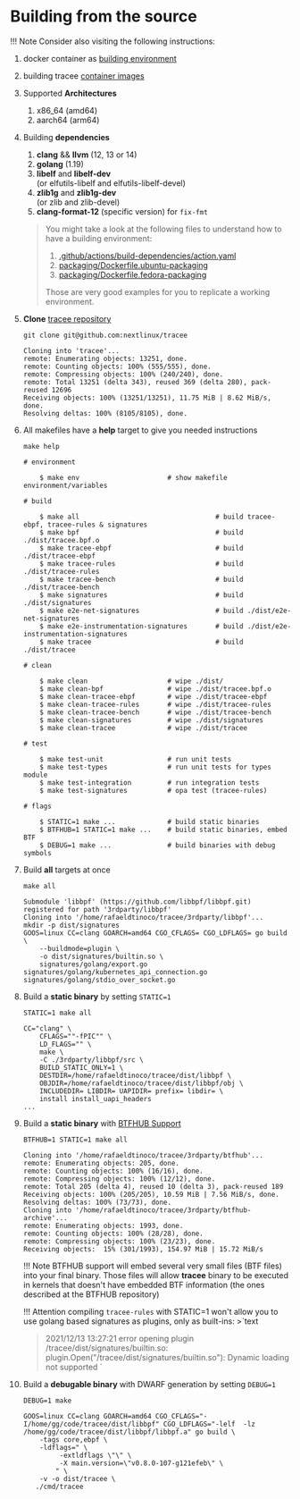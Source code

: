 # Building from the source

!!! Note
Consider also visiting the following instructions:  
 1. docker container as [building environment](./environment.md)  
 2. building tracee [container images](./containers.md)

1. Supported **Architectures**

   1. x86_64 (amd64)
   1. aarch64 (arm64)

2. Building **dependencies**

   1. **clang** && **llvm** (12, 13 or 14)
   1. **golang** (1.19)
   1. **libelf** and **libelf-dev**  
      (or elfutils-libelf and elfutils-libelf-devel)
   1. **zlib1g** and **zlib1g-dev**  
      (or zlib and zlib-devel)
   1. **clang-format-12** (specific version) for `fix-fmt`

   > You might take a look at the following files to understand how to have a
   > building environment:
   >
   > 1. [.github/actions/build-dependencies/action.yaml](https://github.com/nextlinux/tracee/blob/main/.github/actions/build-dependencies/action.yaml)
   > 1. [packaging/Dockerfile.ubuntu-packaging](https://github.com/nextlinux/tracee/blob/main/packaging/Dockerfile.ubuntu-packaging)
   > 1. [packaging/Dockerfile.fedora-packaging](https://github.com/nextlinux/tracee/blob/main/packaging/Dockerfile.fedora-packaging)
   >
   > Those are very good examples for you to replicate a working environment.

3. **Clone** [tracee repository](https://github.com/nextlinux/tracee/)

   ```console
   git clone git@github.com:nextlinux/tracee
   ```

   ```text
   Cloning into 'tracee'...
   remote: Enumerating objects: 13251, done.
   remote: Counting objects: 100% (555/555), done.
   remote: Compressing objects: 100% (240/240), done.
   remote: Total 13251 (delta 343), reused 369 (delta 280), pack-reused 12696
   Receiving objects: 100% (13251/13251), 11.75 MiB | 8.62 MiB/s, done.
   Resolving deltas: 100% (8105/8105), done.
   ```

4. All makefiles have a **help** target to give you needed instructions

   ```console
   make help
   ```

   ```text
   # environment

       $ make env                      # show makefile environment/variables

   # build

       $ make all                                  # build tracee-ebpf, tracee-rules & signatures
       $ make bpf                                  # build ./dist/tracee.bpf.o
       $ make tracee-ebpf                          # build ./dist/tracee-ebpf
       $ make tracee-rules                         # build ./dist/tracee-rules
       $ make tracee-bench                         # build ./dist/tracee-bench
       $ make signatures                           # build ./dist/signatures
       $ make e2e-net-signatures                   # build ./dist/e2e-net-signatures
       $ make e2e-instrumentation-signatures       # build ./dist/e2e-instrumentation-signatures
       $ make tracee                               # build ./dist/tracee

   # clean

       $ make clean                    # wipe ./dist/
       $ make clean-bpf                # wipe ./dist/tracee.bpf.o
       $ make clean-tracee-ebpf        # wipe ./dist/tracee-ebpf
       $ make clean-tracee-rules       # wipe ./dist/tracee-rules
       $ make clean-tracee-bench       # wipe ./dist/tracee-bench
       $ make clean-signatures         # wipe ./dist/signatures
       $ make clean-tracee             # wipe ./dist/tracee

   # test

       $ make test-unit                # run unit tests
       $ make test-types               # run unit tests for types module
       $ make test-integration         # run integration tests
       $ make test-signatures          # opa test (tracee-rules)

   # flags

       $ STATIC=1 make ...             # build static binaries
       $ BTFHUB=1 STATIC=1 make ...    # build static binaries, embed BTF
       $ DEBUG=1 make ...              # build binaries with debug symbols
   ```

5. Build **all** targets at once

   ```console
   make all
   ```

   ```text
   Submodule 'libbpf' (https://github.com/libbpf/libbpf.git) registered for path '3rdparty/libbpf'
   Cloning into '/home/rafaeldtinoco/tracee/3rdparty/libbpf'...
   mkdir -p dist/signatures
   GOOS=linux CC=clang GOARCH=amd64 CGO_CFLAGS= CGO_LDFLAGS= go build \
       --buildmode=plugin \
       -o dist/signatures/builtin.so \
       signatures/golang/export.go signatures/golang/kubernetes_api_connection.go signatures/golang/stdio_over_socket.go
   ```

6. Build a **static binary** by setting `STATIC=1`

   ```console
   STATIC=1 make all
   ```

   ```text
   CC="clang" \
       CFLAGS=""-fPIC"" \
       LD_FLAGS="" \
       make \
       -C ./3rdparty/libbpf/src \
       BUILD_STATIC_ONLY=1 \
       DESTDIR=/home/rafaeldtinoco/tracee/dist/libbpf \
       OBJDIR=/home/rafaeldtinoco/tracee/dist/libbpf/obj \
       INCLUDEDIR= LIBDIR= UAPIDIR= prefix= libdir= \
       install install_uapi_headers
   ...
   ```

7. Build a **static binary** with [BTFHUB Support](https://github.com/nextlinux/btfhub)

   ```console
   BTFHUB=1 STATIC=1 make all
   ```

   ```text
   Cloning into '/home/rafaeldtinoco/tracee/3rdparty/btfhub'...
   remote: Enumerating objects: 205, done.
   remote: Counting objects: 100% (16/16), done.
   remote: Compressing objects: 100% (12/12), done.
   remote: Total 205 (delta 4), reused 10 (delta 3), pack-reused 189
   Receiving objects: 100% (205/205), 10.59 MiB | 7.56 MiB/s, done.
   Resolving deltas: 100% (73/73), done.
   Cloning into '/home/rafaeldtinoco/tracee/3rdparty/btfhub-archive'...
   remote: Enumerating objects: 1993, done.
   remote: Counting objects: 100% (28/28), done.
   remote: Compressing objects: 100% (23/23), done.
   Receiving objects:  15% (301/1993), 154.97 MiB | 15.72 MiB/s
   ```

   !!! Note
   BTFHUB support will embed several very small files (BTF files) into your
   final binary. Those files will allow **tracee** binary to be executed
   in kernels that doesn't have embedded BTF information (the ones described
   at the BTFHUB repository)

   !!! Attention
   compiling `tracee-rules` with STATIC=1 won't allow you to use golang based
   signatures as plugins, only as built-ins: >`text
    >2021/12/13 13:27:21 error opening plugin /tracee/dist/signatures/builtin.so:
    >plugin.Open("/tracee/dist/signatures/builtin.so"): Dynamic loading not supported
    >`

8. Build a **debugable binary** with DWARF generation by setting `DEBUG=1`

   ```console
   DEBUG=1 make
   ```

   ```text
   GOOS=linux CC=clang GOARCH=amd64 CGO_CFLAGS="-I/home/gg/code/tracee/dist/libbpf" CGO_LDFLAGS="-lelf  -lz  /home/gg/code/tracee/dist/libbpf/libbpf.a" go build \
       -tags core,ebpf \
       -ldflags=" \
            -extldflags \"\" \
            -X main.version=\"v0.8.0-107-g121efeb\" \
           " \
       -v -o dist/tracee \
      ./cmd/tracee
   ```
